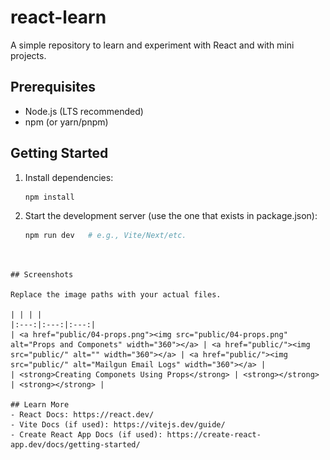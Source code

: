 # react-learn

A simple repository to learn and experiment with React and with mini projects.

## Prerequisites
- Node.js (LTS recommended)
- npm (or yarn/pnpm)

## Getting Started
1. Install dependencies:
   ```bash
   npm install
   ```
2. Start the development server (use the one that exists in package.json):
   ```bash
   npm run dev   # e.g., Vite/Next/etc.
```


## Screenshots

Replace the image paths with your actual files.

| | | |
|:---:|:---:|:---:|
| <a href="public/04-props.png"><img src="public/04-props.png" alt="Props and Componets" width="360"></a> | <a href="public/"><img src="public/" alt="" width="360"></a> | <a href="public/"><img src="public/" alt="Mailgun Email Logs" width="360"></a> |
| <strong>Creating Componets Using Props</strong> | <strong></strong> | <strong></strong> |

## Learn More
- React Docs: https://react.dev/
- Vite Docs (if used): https://vitejs.dev/guide/
- Create React App Docs (if used): https://create-react-app.dev/docs/getting-started/
